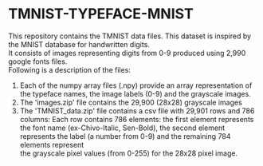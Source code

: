 # TMNIST-TYPEFACE-MNIST </br>
This repository contains the TMNIST data files. This dataset is inspired by the MNIST database for handwritten digits. </br> 
It consists of images representing digits from 0-9 produced using 2,990 google fonts files. </br>
Following is a description of the files:</br>
1. Each of the numpy array files (.npy) provide an array representation of the typeface names, the image labels (0-9) and the grayscale images.
2. The 'images.zip' file contains the 29,900 (28x28) grayscale images
3. The 'TMNIST_data.zip' file contains a csv file with 29,901 rows and 786 columns: Each row contains 786 elements: the first element represents </br>
the font name (ex-Chivo-Italic, Sen-Bold), the second element represents the label (a number from 0-9) and the remaining 784 elements represent </br>
the grayscale pixel values (from 0-255) for the 28x28 pixel image. </br>

